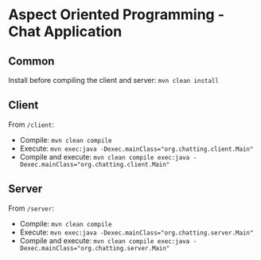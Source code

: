 # Aspect Oriented Programming - Chat Application

## Common

Install before compiling the client and server: `mvn clean install`

## Client

From `/client`:

* Compile: `mvn clean compile`
* Execute: `mvn exec:java -Dexec.mainClass="org.chatting.client.Main"`
* Compile and execute: `mvn clean compile exec:java -Dexec.mainClass="org.chatting.client.Main"`

## Server

From `/server`:

* Compile: `mvn clean compile`
* Execute: `mvn exec:java -Dexec.mainClass="org.chatting.server.Main"`
* Compile and execute: `mvn clean compile exec:java -Dexec.mainClass="org.chatting.server.Main"`
